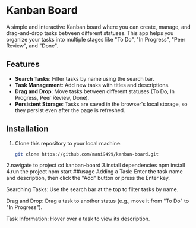 # Kanban Board

A simple and interactive Kanban board where you can create, manage, and drag-and-drop tasks between different statuses. This app helps you organize your tasks into multiple stages like "To Do", "In Progress", "Peer Review", and "Done".

## Features

- **Search Tasks**: Filter tasks by name using the search bar.
- **Task Management**: Add new tasks with titles and descriptions.
- **Drag and Drop**: Move tasks between different statuses (To Do, In Progress, Peer Review, Done).
- **Persistent Storage**: Tasks are saved in the browser's local storage, so they persist even after the page is refreshed.

## Installation

1. Clone this repository to your local machine:
   ```bash
   git clone https://github.com/mani9499/kanban-board.git
2.navigate to project
    cd kanban-board
3.install dependencies
    npm install
4.run the project
     npm start
##usage
   Adding a Task: Enter the task name and description, then click the "Add" button or press the Enter key.
   
   Searching Tasks: Use the search bar at the top to filter tasks by name.
   
   Drag and Drop: Drag a task to another status (e.g., move it from "To Do" to "In Progress").
   
   Task Information: Hover over a task to view its description.
